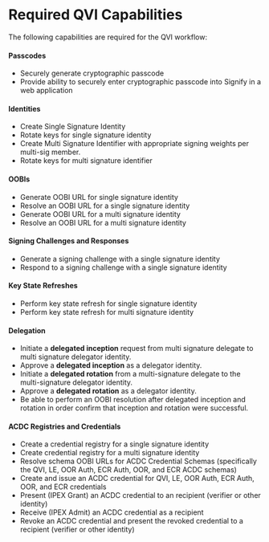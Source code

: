 # Required QVI Capabilities

The following capabilities are required for the QVI workflow:

#### Passcodes
  - Securely generate cryptographic passcode
  - Provide ability to securely enter cryptographic passcode into Signify in a web application
#### Identities
  - Create Single Signature Identity
  - Rotate keys for single signature identity
  - Create Multi Signature Identifier with appropriate signing weights per multi-sig member.
  - Rotate keys for multi signature identifier
#### OOBIs
  - Generate OOBI URL for single signature identity
  - Resolve an OOBI URL for a single signature identity
  - Generate OOBI URL for a multi signature identity
  - Resolve an OOBI URL for a multi signature identity
#### Signing Challenges and Responses
  - Generate a signing challenge with a single signature identity
  - Respond to a signing challenge with a single signature identity
#### Key State Refreshes
  - Perform key state refresh for single signature identity
  - Perform key state refresh for multi signature identity
#### Delegation
  - Initiate a **delegated inception** request from multi signature delegate to multi signature delegator identity.
  - Approve a **delegated inception** as a delegator identity.
  - Initiate a **delegated rotation** from a multi-signature delegate to the multi-signature delegator identity.
  - Approve a **delegated rotation** as a delegator identity.
  - Be able to perform an OOBI resolution after delegated inception and rotation in order confirm that inception and rotation were successful.
#### ACDC Registries and Credentials
  - Create a credential registry for a single signature identity
  - Create credential registry for a multi signature identity
  - Resolve schema OOBI URLs for ACDC Credential Schemas (specifically the QVI, LE, OOR Auth, ECR Auth, OOR, and ECR ACDC schemas)
  - Create and issue an ACDC credential for QVI, LE, OOR Auth, ECR Auth, OOR, and ECR credentials
  - Present (IPEX Grant) an ACDC credential to an recipient (verifier or other identity)
  - Receive (IPEX Admit) an ACDC credential as a recipient
  - Revoke an ACDC credential and present the revoked credential to a recipient (verifier or other identity)
